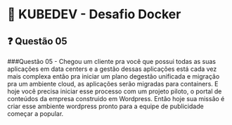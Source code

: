 # 🚀 KUBEDEV - Desafio Docker 





## ❓ Questão 05



###Questão 05 - Chegou um cliente pra você que possui todas as suas aplicações em data centers e a gestão dessas aplicações está cada vez mais complexa então pra iniciar um plano degestão unificada e migração pra um ambiente cloud, as aplicações serão migradas para containers. E hoje você precisa iniciar esse processo com um projeto piloto, o portal de conteúdos da empresa construido em Wordpress. Então hoje sua missão é criar esse ambiente wordpress pronto para a equipe de publicidade começar a popular.



##### 


